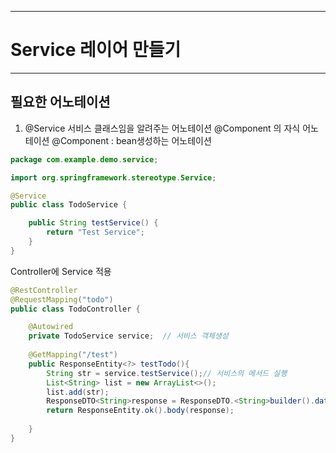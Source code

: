 <hr/>

# Service 레이어 만들기

<hr/>

## 필요한 어노테이션
1. @Service
서비스 클래스임을 알려주는 어노테이션 @Component 의 자식 어노테이션
@Component : bean생성하는 어노테이션

```java
package com.example.demo.service;

import org.springframework.stereotype.Service;

@Service 
public class TodoService {

	public String testService() {
		return "Test Service";
	}
}
```
Controller에 Service 적용
```java
@RestController
@RequestMapping("todo")
public class TodoController {

	@Autowired
	private TodoService service;  // 서비스 객체생성
	
	@GetMapping("/test")
	public ResponseEntity<?> testTodo(){
		String str = service.testService();// 서비스의 메서드 실행
		List<String> list = new ArrayList<>();
		list.add(str);
		ResponseDTO<String>response = ResponseDTO.<String>builder().data(list).build();
		return ResponseEntity.ok().body(response);
		
	}
}
```